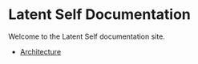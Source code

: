# Latent Self Documentation

Welcome to the Latent Self documentation site.

- [Architecture](architecture.puml)
